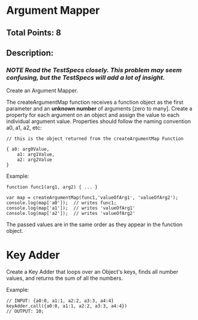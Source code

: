 # Argument Mapper 

## Total Points: 8

## Description: 

### *NOTE Read the TestSpecs closely.  This problem may seem confusing, but the TestSpecs will add a lot of insight.*

Create an Argument Mapper.

The createArgumentMap function receives a function object as the first parameter and an **unknown number** of arguments [zero to many]. Create a property for each argument on an object and assign the value to each individual argument value. Properties should follow the naming convention a0, a1, a2, etc:

```
// this is the object returned from the createArgumentMap Function

{ a0: arg0Value,
	a1: arg1Value,
	a2: arg2Value
}

```

Example:

```
function func1(arg1, arg2) { ... }

var map = createArgumentMap(func1,'valueOfArg1', 'valueOfArg2');
console.log(map['a0']);  // writes func1;
console.log(map['a1']);  // writes 'valueOfArg1'
console.log(map['a2']);  // writes 'valueOfArg2'

```

The passed values are in the same order as they appear in the function object.

# Key Adder

Create a Key Adder that loops over an Object's keys, finds all number values, and returns 
the sum of all the numbers.

Example:

```
// INPUT: {a0:0, a1:1, a2:2, a3:3, a4:4}
keyAdder.call({a0:0, a1:1, a2:2, a3:3, a4:4})
// OUTPUT: 10;

```


